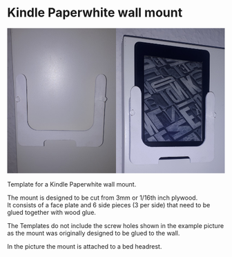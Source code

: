 Kindle Paperwhite wall mount
============================

![kindle_wall_mount.jpg](kindle_wall_mount/kindle_wall_mount.jpg)

Template for a Kindle Paperwhite wall mount.

The mount is designed to be cut from 3mm or 1/16th inch plywood.  
It consists of a face plate and 6 side pieces (3 per side) that
need to be glued together with wood glue.

The Templates do not include the screw holes shown in the example picture
as the mount was originally designed to be glued to the wall.

In the picture the mount is attached to a bed headrest.

